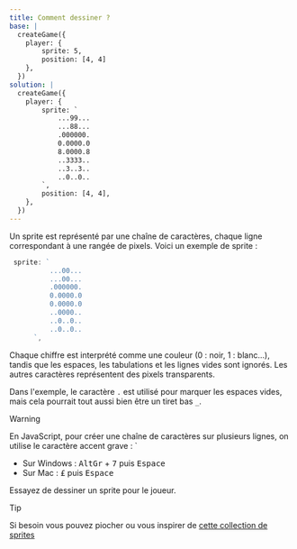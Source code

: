 ```yaml
---
title: Comment dessiner ?
base: |
  createGame({
    player: {
        sprite: 5,
        position: [4, 4]
    },
  })
solution: |
  createGame({
    player: {
        sprite: `
            ...99...
            ...88...
            .000000.
            0.0000.0
            8.0000.8
            ..3333..
            ..3..3..
            ..0..0..
        `,
        position: [4, 4],
    },
  })
---
```


Un sprite est représenté par une chaîne de caractères, chaque ligne correspondant à une rangée de pixels. Voici un exemple de sprite :

```js
 sprite: `
          ...00...
          ...00...
          .000000.
          0.0000.0
          0.0000.0
          ..0000..
          ..0..0..
          ..0..0..
      `,
```

Chaque chiffre est interprété comme une couleur (0 : noir, 1 : blanc...), tandis que les espaces, les tabulations et les lignes vides sont ignorés. Les autres caractères représentent des pixels transparents.

Dans l'exemple, le caractère `.` est utilisé pour marquer les espaces vides, mais cela pourrait tout aussi bien être un tiret bas `_`.

> [!WARNING]
> En JavaScript, pour créer une chaîne de caractères sur plusieurs lignes, on utilise le caractère accent grave : `
>
> - Sur Windows : <kbd>AltGr</kbd> + <kbd>7</kbd> puis <kbd>Espace</kbd>
> - Sur Mac : <kbd>£</kbd> puis <kbd>Espace</kbd>

Essayez de dessiner un sprite pour le joueur.

> [!TIP]
> Si besoin vous pouvez piocher ou vous inspirer de [cette collection de sprites](/fr/sprites)
